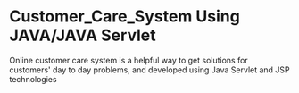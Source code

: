 # Customer_Care_System Using JAVA/JAVA Servlet
Online customer care system is a helpful way to get solutions for customers' day to day problems, and developed using Java Servlet and JSP technologies
